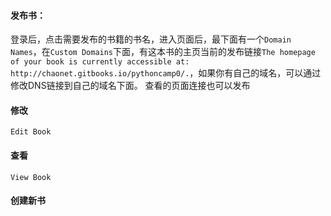 #### 发布书：
登录后，点击需要发布的书籍的书名，进入页面后，最下面有一个`Domain Names`，在`Custom Domains`下面，有这本书的主页当前的发布链接`The homepage of your book is currently accessible at: http://chaonet.gitbooks.io/pythoncamp0/.`，如果你有自己的域名，可以通过修改DNS链接到自己的域名下面。
查看的页面连接也可以发布

#### 修改
`Edit Book`

#### 查看
`View Book`

#### 创建新书

